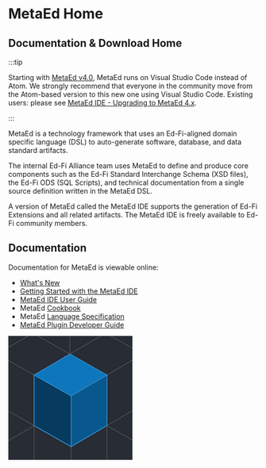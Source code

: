 # MetaEd Home

## Documentation & Download Home

:::tip

Starting with [MetaEd v4.0](./metaed-home/whats-new.md), MetaEd runs on Visual
Studio Code instead of Atom. We strongly recommend that everyone in the
community move from the Atom-based version to this new one using Visual Studio
Code. Existing users: please see [MetaEd IDE - Upgrading to MetaEd
4.x](./metaed-home/metaed-ide-user-guide/metaed-ide-upgrading-to-metaed-4x.md).

:::

MetaEd is a technology framework that uses an Ed-Fi-aligned domain specific
language (DSL) to auto-generate software, database, and data standard artifacts.

The internal Ed-Fi Alliance team uses MetaEd to define and produce core
components such as the Ed-Fi Standard Interchange Schema (XSD files), the Ed-Fi
ODS (SQL Scripts), and technical documentation from a single source definition
written in the MetaEd DSL.

A version of MetaEd called the MetaEd IDE supports the generation of Ed-Fi
Extensions and all related artifacts. The MetaEd IDE is freely available to
Ed-Fi community members.

## Documentation

Documentation for MetaEd is viewable online:

* [What's New](./metaed-home/whats-new.md)
* [Getting Started with the MetaEd
  IDE](./metaed-home/getting-started-with-the-metaed-ide.md)
* [MetaEd IDE User Guide](./metaed-home/metaed-ide-user-guide.md)
* MetaEd [Cookbook](./metaed-home/cookbook.md)
* MetaEd [Language Specification](./metaed-home/language-specification.md)
* [MetaEd Plugin Developer
  Guide](./metaed-home/metaed-plugin-developer-guide.md)

![MetaEd Icon](./img/MetaEd-Temp-Icon.png)
